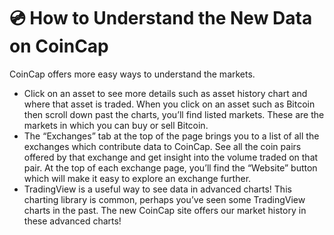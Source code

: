 # 💿 How to Understand the New Data on CoinCap

CoinCap offers more easy ways to understand the markets.

* Click on an asset to see more details such as asset history chart and where that asset is traded. When you click on an asset such as Bitcoin then scroll down past the charts, you’ll find listed markets. These are the markets in which you can buy or sell Bitcoin.
* The “Exchanges” tab at the top of the page brings you to a list of all the exchanges which contribute data to CoinCap. See all the coin pairs offered by that exchange and get insight into the volume traded on that pair. At the top of each exchange page, you’ll find the “Website” button which will make it easy to explore an exchange further.
* TradingView is a useful way to see data in advanced charts! This charting library is common, perhaps you’ve seen some TradingView charts in the past. The new CoinCap site offers our market history in these advanced charts!
